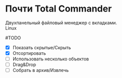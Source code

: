 # Почти Total Commander

Двухпанельный файловый менеджер с вкладками.  
Linux

#TODO
- [x] Показать скрытые/Скрыть
- [x] Отсортировать 
- [ ] Использовать несколько объектов 
- [ ] Drag&Drop
- [ ] Собрать в архив/Извлечь 

